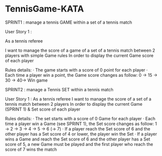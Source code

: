 # TennisGame-KATA

SPRINT1 : manage a tennis GAME within a set of a tennis match

 User Story 1 :

As a tennis referee

I want to manage the score of a game of a set of a tennis match between 2 players with simple Game rules
In order to display the current Game score of each player
 
Rules details:
·         The game starts with a score of 0 point for each player
·         Each time a player win a point, the Game score changes as follow:
0 -> 15 -> 30 -> 40-> Win game


SPRINT2 : manage a Tennis SET within a tennis match

User Story 1 :
              As a tennis referee
I want to manage the score of a set of a tennis match between 2 players
In order to display the current Game (SPRINT 1) & Set score of each player
 
Rules details:
·         The set starts with a score of 0 Game for each player
·         Each time a player win a Game (see SPRINT 1), the Set score changes as follow:
1 -> 2 -> 3 -> 4 -> 5 -> 6 (-> 7)
·         If a player reach the Set score of 6 and the other player has a Set score of 4 or lower, the player win the Set
·         If a player wins a Game and reach the Set score of 6 and the other player has a Set score of 5, a new Game must be played and the first player who reach the score of 7 wins the match
